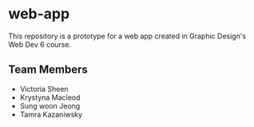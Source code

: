 # web-app

This repository is a prototype for a web app created in Graphic Design's Web Dev 6 course.

## Team Members

- Victoria Sheen
- Krystyna Macleod
- Sung woon Jeong
- Tamra Kazaniwsky
